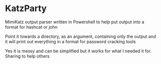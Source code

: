 # KatzParty
MimiKatz output parser written in Powershell to help put output into a format for hashcat or john

Point it towards a directory, as an argument, containing only the output and it will print out everything in a format for password cracking tools

Yes it is messy and can be simplified but it works for what I needed it for. Sharing to help others
